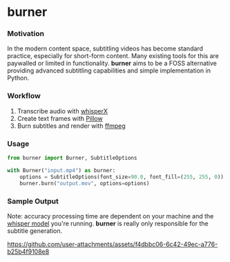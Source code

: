 # burner

### Motivation
In the modern content space, subtitling videos has become standard practice, especially for short-form content. Many existing tools for this are paywalled or limited in functionality. **burner** aims to be a FOSS alternative providing advanced subtitling capabilities and simple implementation in Python.

### Workflow
1. Transcribe audio with [whisperX](https://github.com/m-bain/whisperX)
2. Create text frames with [Pillow](https://python-pillow.org/)
3. Burn subtitles and render with [ffmpeg](https://www.ffmpeg.org/)

### Usage
```python
from burner import Burner, SubtitleOptions

with Burner("input.mp4") as burner:
    options = SubtitleOptions(font_size=90.0, font_fill=(255, 255, 0))
    burner.burn("output.mov", options=options)
```

### Sample Output
Note: accuracy processing time are dependent on your machine and the [whisper model](https://huggingface.co/collections/openai/whisper-release-6501bba2cf999715fd953013) you're running. **burner** is really only responsible for the subtitle generation.

https://github.com/user-attachments/assets/f4dbbc06-6c42-49ec-a776-b25b4f9108e8

